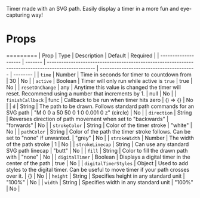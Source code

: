 Timer made with an SVG path. Easily display a timer in a more fun and eye-capturing way!

# Props

=========
| Prop | Type | Description | Default | Required |
| -------------------- | ------- | -------------------------------------------------------------------------------------------------- | ---------------------------------------- | -------- |
| `time` | Number | Time in seconds for timer to countdown from | 30 | No |
| `active` | Boolean | Timer will only run while active is `true` | true | No |
| `resetOnChange` | any | Anytime this value is changed the timer will reset. Recommend using a number that increments by 1. | null | No |
| `finishCallback` | func | Callback to be run when timer hits zero | () => {} | No |
| `d` | String | The path to be drawn. Follows standard path commands for an SVG path | "M 0 0 a 50 50 0 1 0 0.001 0 z" (circle) | No |
| `direction` | String | Reverses direction of path movement when set to "backwards" | "forwards" | No |
| `strokeColor` | String | Color of the timer stroke | "white" | No |
| `pathColor` | String | Color of the path the timer stroke follows. Can be set to "none" if unwanted. | "grey" | No |
| `strokeWidth` | Number | The width of the path stroke | 1 | No |
| `strokeLinecap` | String | Can use any standard SVG path linecap | "butt" | No |
| `fill` | String | Color to fill the drawn path with | "none" | No |
| `digitalTimer` | Boolean | Displays a digital timer in the center of the path | true | No |
| `digitalTimerStyles` | Object | Used to add styles to the digital timer. Can be useful to move timer if your path crosses over it. | {} | No |
| `height` | String | Specifies height in any standard unit | "100%" | No |
| `width` | String | Specifies width in any standard unit | "100%" | No |
